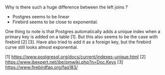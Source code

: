 Why is there such a huge difference between the left joins ?
- Postgres seems to be linear
- Firebird seems to be close to exponential.

One thing to note is that Postgres automatically adds a unique index when a primary key is added on a table [1]. But this also seems to be the case with firebird [2] [3].
Have also tried to add it as a foreign key, but the firebird curve still looks almost exponential. 

[1] https://www.postgresql.org/docs/current/indexes-unique.html
[2] https://www.ibexpert.net/ibe/pmwiki.php?n=Doc.Keys
[3] https://www.firebirdfaq.org/faq183/
